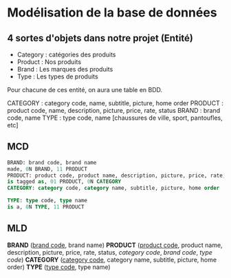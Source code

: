 # Modélisation de la base de données

## 4 sortes d'objets dans notre projet (Entité)

- Category : catégories des produits
- Product : Nos produits
- Brand : Les marques des produits
- Type : Les types de produits

Pour chacune de ces entité, on aura une table en BDD.

CATEGORY : category code, name, subtitle, picture, home order
PRODUCT : product code, name, description, picture, price, rate, status
BRAND : brand code, name
TYPE : type code, name [chaussures de ville, sport, pantoufles, etc]

## MCD

```sql
BRAND: brand code, brand name
made, 0N BRAND, 11 PRODUCT
PRODUCT: product code, product name, description, picture, price, rate, status
is tagged as, 01 PRODUCT, 0N CATEGORY
CATEGORY: category code, category name, subtitle, picture, home order

TYPE: type code, type name
is a, 0N TYPE, 11 PRODUCT
```

## MLD

**BRAND** (<ins>brand code</ins>, brand name)
**PRODUCT** (<ins>product code</ins>, product name, description, picture, price, rate, status, _category code_, _brand code_, _type code_)
**CATEGORY** (<ins>category code</ins>, category name, subtitle, picture, home order)
**TYPE** (<ins>type code</ins>, type name)
